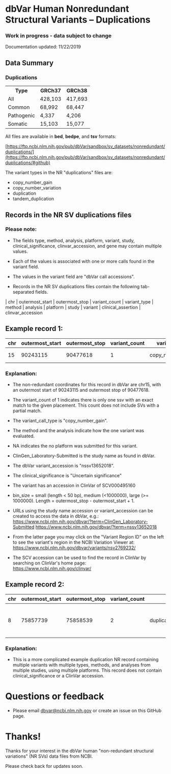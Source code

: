 # dbVar Human Nonredundant Structural Variants – Duplications

### Work in progress - data subject to change

Documentation updated:  11/22/2019

## Data Summary

<h3>
Duplications</h3>
<table>
<tbody>
<tr>
<th>Type</th>
<th>GRCh37</th>
<th>GRCh38</th>
<tr>
<td>All</td>
<td>428,103</td>
<td>417,693</td>
</tr>
<tr>
<td>Common</td>
<td>68,992</td>
<td>68,447</td>
</tr>
<tr>
<td>Pathogenic</td>
<td>4,337</td>
<td>4,206</td>
</tr>
<tr>
<td>Somatic</td>
<td>15,103</td>
<td>15,077</td>
</tr>
</tbody>
</table>

All files are available in **bed**, **bedpe**, and **tsv** formats:

[https://ftp.ncbi.nlm.nih.gov/pub/dbVar/sandbox/sv_datasets/nonredundant/duplications/](https://ftp.ncbi.nlm.nih.gov/pub/dbVar/sandbox/sv_datasets/nonredundant/duplications/#github)

The variant types in the NR "duplications" files are:

 * copy_number_gain
 * copy_number_variation
 * duplication
 * tandem_duplication

## Records in the NR SV duplications files

### Please note:

* The fields type, method, analysis, platform, variant, study, clinical_significance, clinvar_accession, and gene may contain multiple values.
* Each of the values is associated with one or more calls found in the variant field.
* The values in the variant field are "dbVar call accessions".

* Records in the NR SV duplications files contain the following tab-separated fields.

| chr | outermost_start | outermost_stop | variant_count | variant_type | method | analysis | platform | study | variant | clinical_assertion | clinvar_accession


## Example record 1:

chr | outermost_start | outermost_stop | variant_count | variant_type | method | analysis | platform | study | variant | clinical_assertion | clinvar_accession | bin_size
----|-----------------|----------------|---------------|--------------|--------|----------|----------|-------|---------|--------------------|------------------|------
15 | 90243115 | 90477618 | 1 | copy_number_gain | Oligo_aCGH | Probe_signal_intensity | NA | ClinGen_Laboratory-Submitted | nssv13652018 | Uncertain significance | SCV000495160 | medium

### Explanation:

* The non-redundant coordinates for this record in dbVar are chr15, with
an outermost start of 90243115 and outermost stop of 90477618.

* The variant_count of 1 indicates there is only one ssv with an exact match to
the given placement.  This count does not include SVs with a partial match.

* The variant_call_type is "copy_number_gain".

* The method and the analysis indicate how the one variant was evaluated.

* NA indicates the no platform was submitted for this variant.

* ClinGen_Laboratory-Submitted is the study name as found in dbVar.

* The dbVar variant_accession is "nssv13652018".

* The clinical_significance is "Uncertain significance"

* The variant has an accession in ClinVar of SCV000495160

* bin_size = small (length < 50 bp), medium (<1000000), large (>= 1000000). Length = outermost_stop - outermost_start + 1.

* URLs using the study name accession or variant_accession can be created to access the data
in dbVar, e.g.:
https://www.ncbi.nlm.nih.gov/dbvar/?term=ClinGen_Laboratory-Submitted
https://www.ncbi.nlm.nih.gov/dbvar/?term=nssv13652018

* From the latter page you may click on the "Variant Region ID" on the left to see
the variant's region in the NCBI Variation Viewer at:
https://www.ncbi.nlm.nih.gov/dbvar/variants/nsv2769232/

* The SCV accession can be used to find the record in ClinVar by searching on ClinVar's home page:
https://www.ncbi.nlm.nih.gov/clinvar/

## Example record 2:

chr | outermost_start | outermost_stop | variant_count | variant_type | method | analysis | platform | study | variant | clinical_assertion | clinvar_accession | bin_size 
----|-----------------|----------------|---------------|--------------|--------|----------|----------|-------|---------|--------------------|------------------|-----
8 | 75857739 | 75858539 | 2 | duplication;tandem_duplication | Sequencing | Split_read_and_paired-end_mapping;Read_depth_and_paired-end_mapping | Illumina HiSeq X Ten;Illumina HiSeq 2000 | Wong2016;Alsmadi2014 | essv26064592;nssv3988418 |  |  | medium

### Explanation:

* This is a more complicated example duplication NR record containing multiple
variants with multiple types, methods, and analyses from multiple studies, using
multiple platforms.  This record does not contain clinical_significance or a
ClinVar accession.

# Questions or feedback

* Please email dbvar@ncbi.nlm.nih.gov or create an issue on this GitHub page.

# Thanks!

Thanks for your interest in the dbVar human "non-redundant structural variations" (NR SVs)
data files from NCBI.

Please check back for updates soon.
